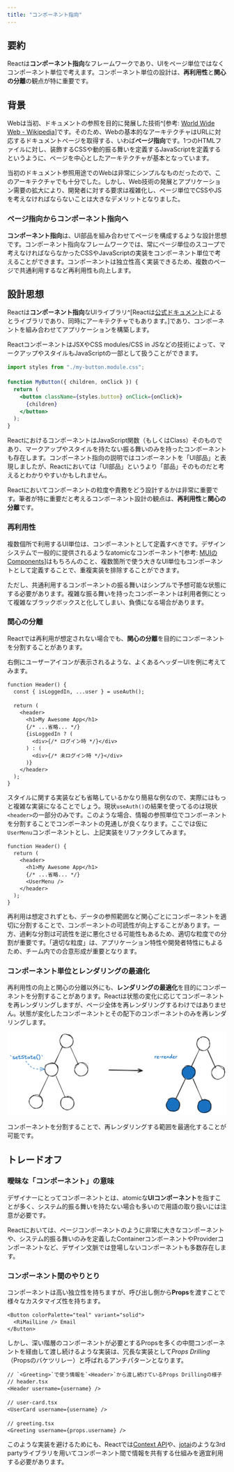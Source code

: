 ```yaml
---
title: "コンポーネント指向"
---
```


## 要約

Reactは**コンポーネント指向**なフレームワークであり、UIをページ単位ではなくコンポーネント単位で考えます。コンポーネント単位の設計は、**再利用性**と**関心の分離**の観点が特に重要です。

## 背景

Webは当初、ドキュメントの参照を目的に発展した技術^[参考: [World Wide Web - Wikipedia](https://ja.wikipedia.org/wiki/World_Wide_Web)]です。そのため、Webの基本的なアーキテクチャはURLに対応するドキュメントページを取得する、いわば**ページ指向**です。1つのHTMLファイルに対し、装飾するCSSや動的振る舞いを定義するJavaScriptを定義するというように、ページを中心としたアーキテクチャが基本となっています。

当初のドキュメント参照用途でのWebは非常にシンプルなものだったので、このアーキテクチャでも十分でした。しかし、Web技術の発展とアプリケーション需要の拡大により、開発者に対する要求は複雑化し、ページ単位でCSSやJSを考えなければならないことは大きなデメリットとなりました。

### ページ指向からコンポーネント指向へ

**コンポーネント指向**は、UI部品を組み合わせてページを構成するような設計思想です。コンポーネント指向なフレームワークでは、常にページ単位のスコープで考えなければならなかったCSSやJavaScriptの実装をコンポーネント単位で考えることができます。コンポーネントは独立性高く実装できるため、複数のページで共通利用するなど再利用性も向上します。

## 設計思想

Reactは**コンポーネント指向**なUIライブラリ^[Reactは[公式ドキュメント](https://ja.react.dev/)によるとライブラリであり、同時にアーキテクチャでもあります。]であり、コンポーネントを組み合わせてアプリケーションを構築します。

ReactコンポーネントはJSXやCSS modules/CSS in JSなどの技術によって、マークアップやスタイルもJavaScriptの一部として扱うことができます。

```jsx
import styles from "./my-button.module.css";

function MyButton({ children, onClick }) {
  return (
    <button className={styles.button} onClick={onClick}>
      {children}
    </button>
  );
}
```

ReactにおけるコンポーネントはJavaScript関数（もしくはClass）そのものであり、マークアップやスタイルを持たない振る舞いのみを持ったコンポーネントも存在します。コンポーネント指向の説明ではコンポーネントを「UI部品」と表現しましたが、Reactにおいては「UI部品」というより「部品」そのものだと考えるとわかりやすいかもしれません。

Reactにおいてコンポーネントの粒度や責務をどう設計するかは非常に重要です。筆者が特に重要だと考えるコンポーネント設計の観点は、**再利用性**と**関心の分離**です。

### 再利用性

複数個所で利用するUI単位は、コンポーネントとして定義すべきです。デザインシステムで一般的に提供されるようなatomicなコンポーネント^[参考: [MUIのComponents](https://mui.com/components/)]はもちろんのこと、複数箇所で使う大きなUI単位もコンポーネントとして定義することで、重複実装を排除することができます。

ただし、共通利用するコンポーネントの振る舞いはシンプルで予想可能な状態にする必要があります。複雑な振る舞いを持ったコンポーネントは利用者側にとって複雑なブラックボックスと化してしまい、負債になる場合があります。

### 関心の分離

Reactでは再利用が想定されない場合でも、**関心の分離**を目的にコンポーネントを分割することがあります。

右側にユーザーアイコンが表示されるような、よくあるヘッダーUIを例に考えてみます。

```tsx
function Header() {
  const { isLoggedIn, ...user } = useAuth();

  return (
    <header>
      <h1>My Awesome App</h1>
      {/* ...省略... */}
      {isLoggedIn ? (
        <div>{/* ログイン時 */}</div>
      ) : (
        <div>{/* 未ログイン時 */}</div>
      )}
    </header>
  );
}
```

スタイルに関する実装なども省略しているかなり簡易な例なので、実際にはもっと複雑な実装になることでしょう。現状`useAuth()`の結果を使ってるのは現状`<header>`の一部分のみです。このような場合、情報の参照単位でコンポーネントを分割することでコンポーネントの見通しが良くなります。ここでは仮に`UserMenu`コンポーネントとし、上記実装をリファクタしてみます。

```tsx
function Header() {
  return (
    <header>
      <h1>My Awesome App</h1>
      {/* ...省略... */}
      <UserMenu />
    </header>
  );
}
```

再利用は想定されずとも、データの参照範囲など関心ごとにコンポーネントを適切に分割することで、コンポーネントの可読性が向上することがあります。一方、過剰な分割は可読性を逆に悪化させる可能性もあるため、適切な粒度での分割が重要です。「適切な粒度」は、アプリケーション特性や開発者特性にもよるため、チーム内での合意形成が重要となります。

### コンポーネント単位とレンダリングの最適化

再利用性の向上と関心の分離以外にも、**レンダリングの最適化**を目的にコンポーネントを分割することがあります。Reactは状態の変化に応じてコンポーネントを再レンダリングしますが、ページ全体を再レンダリングするわけではありません。状態が変化したコンポーネントとその配下のコンポーネントのみを再レンダリングします。

![React Tree](/images/react-basic-principle/re-render-tree.png)

コンポーネントを分割することで、再レンダリングする範囲を最適化することが可能です。

## トレードオフ

### 曖昧な「コンポーネント」の意味

デザイナーにとってコンポーネントとは、atomicな**UIコンポーネント**を指すことが多く、システム的振る舞いを持たない場合も多いので用語の取り扱いには注意が必要です。

Reactにおいては、ページコンポーネントのように非常に大きなコンポーネントや、システム的振る舞いのみを定義したContainerコンポーネントやProviderコンポーネントなど、デザイン文脈では登場しないコンポーネントも多数存在します。

### コンポーネント間のやりとり

コンポーネントは高い独立性を持ちますが、呼び出し側から**Props**を渡すことで様々なカスタマイズ性を持ちます。

```tsx
<Button colorPalette="teal" variant="solid">
  <RiMailLine /> Email
</Button>
```

しかし、深い階層のコンポーネントが必要とするPropsを多くの中間コンポーネントを経由して渡し続けるような実装は、冗長な実装として*Props Drilling*（Propsのバケツリレー）と呼ばれるアンチパターンとなります。

```tsx
// `<Greeting>`で使う情報を`<Header>`から渡し続けているProps Drillingの様子
// header.tsx
<Header username={username} />

// user-card.tsx
<UserCard username={username} />

// greeting.tsx
<Greeting username={props.username} />
```

このような実装を避けるためにも、Reactでは[Context API](https://ja.react.dev/learn/passing-data-deeply-with-context)や、[jotai](https://jotai.org/)のような3rd partyライブラリを用いてコンポーネント間で情報を共有する仕組みを適宜利用する必要があります。
